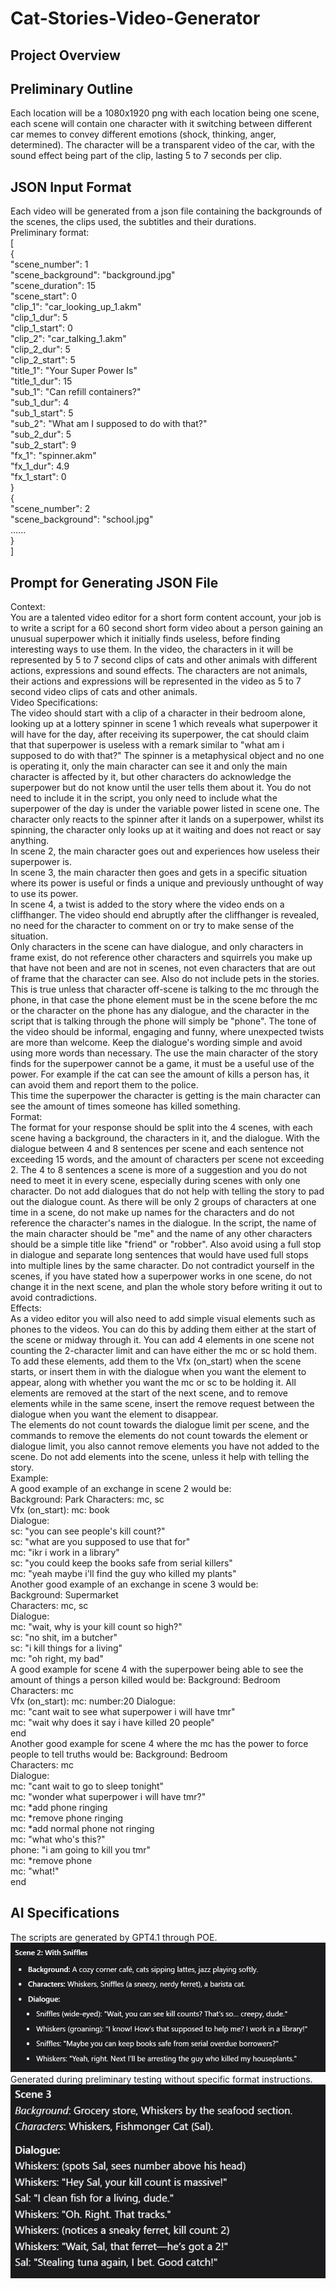 # Cat-Stories-Video-Generator

## Project Overview

## Preliminary Outline
Each location will be a 1080x1920 png with each location being one scene, each scene will contain one character with it 
switching between different car memes to convey different emotions (shock, thinking, anger, determined).
The character will be a transparent video of the car, with the sound effect being part of the clip, lasting 5 to 7 seconds per clip.  

## JSON Input Format
Each video will be generated from a json file containing the backgrounds of the scenes, the clips used, the subtitles and 
their durations.  
Preliminary format:  
[  
{  
"scene_number": 1  
"scene_background": "background.jpg"  
"scene_duration": 15  
"scene_start": 0  
"clip_1": "car_looking_up_1.akm"  
"clip_1_dur": 5  
"clip_1_start": 0  
"clip_2": "car_talking_1.akm"  
"clip_2_dur": 5  
"clip_2_start": 5  
"title_1": "Your Super Power Is"  
"title_1_dur": 15  
"sub_1": "Can refill containers?"  
"sub_1_dur": 4  
"sub_1_start": 5  
"sub_2": "What am I supposed to do with that?"  
"sub_2_dur": 5  
"sub_2_start": 9  
"fx_1": "spinner.akm"  
"fx_1_dur": 4.9  
"fx_1_start": 0  
}  
{  
"scene_number": 2  
"scene_background": "school.jpg"  
......  
}  
]  

## Prompt for Generating JSON File  
Context:  
You are a talented video editor for a short form content account, your job is to write a script for a 60 second short form video about a person gaining an unusual superpower which it initially finds useless, before finding interesting ways to use them.
In the video, the characters in it will be represented by 5 to 7 second clips of cats and other animals with different actions, expressions and sound effects. The characters are not animals, their actions and expressions will be represented in the video as 5 to 7 second video clips of cats and other animals.  
Video Specifications:  
The video should start with a clip of a character in their bedroom alone, looking up at a lottery spinner in scene 1 which reveals what superpower it will have for the day, after receiving its superpower, the cat should claim that that superpower is useless with a remark similar to "what am i supposed to do with that?"
The spinner is a metaphysical object and no one is operating it, only the main character can see it and only the main character is affected by it, but other characters do acknowledge the superpower but do not know until the user tells them about it. You do not need to include it in the script, you only need to include what the superpower of the day is under the variable power listed in scene one. 
The character only reacts to the spinner after it lands on a superpower, whilst its spinning, the character only looks up at it waiting and does not react or say anything.  
In scene 2, the main character goes out and experiences how useless their superpower is.  
In scene 3, the main character then goes and gets in a specific situation where its power is useful or finds a unique and previously unthought of way to use its power.  
In scene 4, a twist is added to the story where the video ends on a cliffhanger. The video should end abruptly after the cliffhanger is revealed, no need for the character to comment on or try to make sense of the situation.   
Only characters in the scene can have dialogue, and only characters in frame exist, do not reference other characters and squirrels you make up that have not been and are not in scenes, not even characters that are out of frame that the character can see. Also do not include pets in the stories. 
This is true unless that character off-scene is talking to the mc through the phone, in that case the phone element must be in the scene before the mc or the character on the phone has any dialogue, and the character in the script that is talking through the phone will simply be "phone".
The tone of the video should be informal, engaging and funny, where unexpected twists are more than welcome. Keep the dialogue's wording simple and avoid using more words than necessary.
The use the main character of the story finds for the superpower cannot be a game, it must be a useful use of the power. For example if the cat can see the amount of kills a person has, it can avoid them and report them to the police.  
This time the superpower the character is getting is the main character can see the amount of times someone has killed something.  
Format:  
The format for your response should be split into the 4 scenes, with each scene having a background, the characters in it, and the dialogue.
With the dialogue between 4 and 8 sentences per scene and each sentence not exceeding 15 words, and the amount of characters per scene not exceeding 2. The 4 to 8 sentences a scene is more of a suggestion and you do not need to meet it in every scene, especially during scenes with only one character. Do not add dialogues that do not help with telling the story to pad out the dialogue count. 
As there will be only 2 groups of characters at one time in a scene, do not make up names for the characters and do not reference the character's names in the dialogue. In the script, the name of the main character should be "me" and the name of any other characters should be a simple title like "friend" or "robber".
Also avoid using a full stop in dialogue and separate long sentences that would have used full stops into multiple lines by the same character. 
Do not contradict yourself in the scenes, if you have stated how a superpower works in one scene, do not change it in the next scene, and plan the whole story before writing it out to avoid contradictions.  
Effects:  
As a video editor you will also need to add simple visual elements such as phones to the videos. You can do this by adding them either at the start of the scene or midway through it.
You can add 4 elements in one scene not counting the 2-character limit and can have either the mc or sc hold them. To add these elements, add them to the Vfx (on_start) when the scene starts, or insert them in with the dialogue when you want the element to appear, along with whether you want the mc or sc to be holding it.
All elements are removed at the start of the next scene, and to remove elements while in the same scene, insert the remove request between the dialogue when you want the element to disappear.  
The elements do not count towards the dialogue limit per scene, and the commands to remove the elements do not count towards the element or dialogue limit, you also cannot remove elements you have not added to the scene.
Do not add elements into the scene, unless it help with telling the story.  
Example:  
A good example of an exchange in scene 2 would be:  
Background: Park
Characters: mc, sc  
Vfx (on_start): mc: book  
Dialogue:  
sc: "you can see people's kill count?"  
sc: "what are you supposed to use that for"  
mc: "ikr i work in a library"  
sc: "you could keep the books safe from serial killers"  
mc: "yeah maybe i'll find the guy who killed my plants"  
Another good example of an exchange in scene 3 would be:  
Background: Supermarket  
Characters: mc, sc  
Dialogue:  
mc: "wait, why is your kill count so high?"  
sc: "no shit, im a butcher"  
sc: "i kill things for a living"  
mc: "oh right, my bad"  
A good example for scene 4 with the superpower being able to see the amount of things a person killed would be:
Background: Bedroom  
Characters: mc  
Vfx (on_start): mc: number:20
Dialogue:  
mc: "cant wait to see what superpower i will have tmr"  
mc: "wait why does it say i have killed 20 people"  
end  
Another good example for scene 4 where the mc has the power to force people to tell truths would be:
Background: Bedroom  
Characters: mc  
Dialogue:  
mc: "cant wait to go to sleep tonight"  
mc: "wonder what superpower i will have tmr?"  
mc: *add phone ringing  
mc: *remove phone ringing  
mc: *add normal phone not ringing  
mc: "what who's this?"  
phone: "i am going to kill you tmr"  
mc: *remove phone  
mc: "what!"  
end  

## AI Specifications
The scripts are generated by GPT4.1 through POE.
![img.png](prompt_result_1.png)  
Generated during preliminary testing without specific format instructions.
![img.png](prompt_result_2.png)